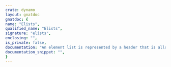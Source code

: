 ```yaml
---
crate: dynamo
layout: gnatdoc
gnatdoc: {
name: "Elists",
qualified_name: "Elists",
signature: "elists",
enclosing: "",
is_private: false,
documentation: "An element list is represented by a header that is allocated in the\nElist header table. This header contains pointers to the first and\nlast elements in the list, or to No_Elmt if the list is empty.",
documentation_snippet: "",
}
---
```

